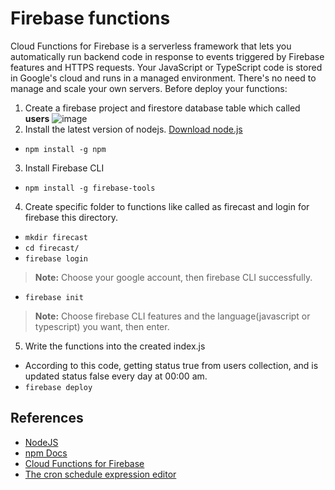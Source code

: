 # Firebase functions
Cloud Functions for Firebase is a serverless framework that lets you automatically run backend code in response to events triggered by Firebase features and HTTPS requests. Your JavaScript or TypeScript code is stored in Google's cloud and runs in a managed environment. There's no need to manage and scale your own servers.
Before deploy your functions: 
1. Create a firebase project and firestore database table which called **users**
![image](https://user-images.githubusercontent.com/38297965/213161614-bb061263-9b3a-4963-9250-7b78b2715b1f.png)
2. Install the latest version of nodejs. [Download node.js](https://nodejs.org/en/)
- `npm install -g npm`
3. Install Firebase CLI
 - `npm install -g firebase-tools`
 4. Create specific folder to functions like called as firecast and login for firebase this directory.
-  `mkdir firecast`
-  `cd firecast/`
 - `firebase login`
> **Note:** Choose your google account, then firebase CLI successfully.
 - `firebase init`
> **Note:** Choose firebase CLI features and the language(javascript or typescript) you want, then enter.
5. Write the functions into the created index.js
- According to this code, getting status true from users collection, and is updated status false every day at 00:00 am.
- `firebase deploy`

## References
- [NodeJS](https://nodejs.org/en/)
- [npm Docs](https://docs.npmjs.com/cli/v9/commands/npm-install)
- [Cloud Functions for Firebase](https://firebase.google.com/docs/functions)
- [The cron schedule expression editor](https://crontab.guru/)